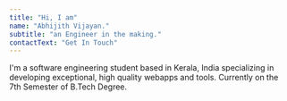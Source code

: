 ```yaml
---
title: "Hi, I am"
name: "Abhijith Vijayan."
subtitle: "an Engineer in the making."
contactText: "Get In Touch"
---
```


I'm a software engineering student based in Kerala, India specializing in developing exceptional, high quality webapps and tools. Currently on the 7th Semester of B.Tech Degree.
